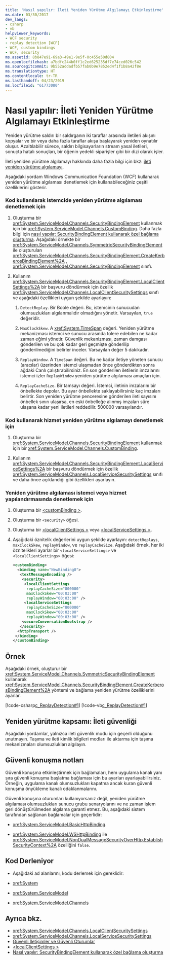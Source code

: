 ```yaml
---
title: 'Nasıl yapılır: İleti Yeniden Yürütme Algılamayı Etkinleştirme'
ms.date: 03/30/2017
dev_langs:
- csharp
- vb
helpviewer_keywords:
- WCF security
- replay detection [WCF]
- WCF, custom bindings
- WCF, security
ms.assetid: 8b847e91-69a3-49e1-9e5f-0c455e50d804
ms.openlocfilehash: a7bdfc244b0ff1c2ed625235df7e74ced026c542
ms.sourcegitcommit: 9b552addadfb57fab0b9e7852ed4f1f1b8a42f8e
ms.translationtype: HT
ms.contentlocale: tr-TR
ms.lasthandoff: 04/23/2019
ms.locfileid: "61773080"
---
```

# <a name="how-to-enable-message-replay-detection"></a>Nasıl yapılır: İleti Yeniden Yürütme Algılamayı Etkinleştirme
Yeniden yürütme saldırı bir saldırganın iki taraflar arasında iletileri akışını kopyalar ve bir veya daha fazla taraflar akışa başlayarak yeniden oynatılır oluşur. Azaltılabilir sürece, saldırı bilgisayarların stream yasal iletileri, sonuçta hatalı sonuçları, bir öğenin yedekli siparişler gibi bir dizi olarak işler.  
  
 İleti yeniden yürütme algılamayı hakkında daha fazla bilgi için bkz: [ileti yeniden yürütme algılamayı](https://go.microsoft.com/fwlink/?LinkId=88536).  
  
 Aşağıdaki yordam Windows Communication Foundation (WCF) kullanarak yeniden yürütme algılaması denetlemek için kullanabileceğiniz çeşitli özelliklerini gösterir.  
  
### <a name="to-control-replay-detection-on-the-client-using-code"></a>Kod kullanılarak istemcide yeniden yürütme algılaması denetlemek için  
  
1. Oluşturma bir <xref:System.ServiceModel.Channels.SecurityBindingElement> kullanmak için bir <xref:System.ServiceModel.Channels.CustomBinding>. Daha fazla bilgi için [nasıl yapılır: SecurityBindingElement kullanarak özel bağlama oluşturma](../../../../docs/framework/wcf/feature-details/how-to-create-a-custom-binding-using-the-securitybindingelement.md). Aşağıdaki örnekte bir <xref:System.ServiceModel.Channels.SymmetricSecurityBindingElement> ile oluşturulan <xref:System.ServiceModel.Channels.SecurityBindingElement.CreateKerberosBindingElement%2A> , <xref:System.ServiceModel.Channels.SecurityBindingElement> sınıfı.  
  
2. Kullanım <xref:System.ServiceModel.Channels.SecurityBindingElement.LocalClientSettings%2A> bir başvuru döndürmek için özellik <xref:System.ServiceModel.Channels.LocalClientSecuritySettings> sınıfı ve aşağıdaki özellikleri uygun şekilde ayarlayın:  
  
    1. `DetectReplay`. Bir Boole değeri. Bu, istemcinin sunucudan olumsuzlukları algılanmalıdır olmadığını yönetir. Varsayılan, `true` değeridir.  
  
    2. `MaxClockSkew`. A <xref:System.TimeSpan> değeri. Yeniden yürütme mekanizması istemci ve sunucu arasında tolere edebilen ne kadar zaman eğimi yönetir. Güvenlik mekanizması, zaman damgası gönderilen ve bu çok kadar geri geçmişte gönderilip gönderilmediğini belirler inceler. Varsayılan değer 5 dakikadır.  
  
    3. `ReplayWindow`. A `TimeSpan` değeri. Bu ne kadar iletiye yöneten sunucu (aracılar) üzerinden istemci ulaşmadan önce gönderdikten sonra ağdaki Canlı çalıştırabilirsiniz. En son gönderilen iletilerin imzalarını istemci izler `ReplayWindow` yeniden yürütme algılaması amaçları için.  
  
    4. `ReplayCacheSize`. Bir tamsayı değeri. İstemci, iletinin imzalarını bir önbellekte depolar. Bu ayar önbellekte saklayabilirsiniz kaç imzaları belirtir. Son yeniden yürütme penceresine gönderilen ileti sayısını önbellek sınırı ulaşırsa, en eski önbelleğe alınmış imzaları süre ulaşana kadar yeni iletileri reddedilir. 500000 varsayılandır.  
  
### <a name="to-control-replay-detection-on-the-service-using-code"></a>Kod kullanarak hizmet yeniden yürütme algılamayı denetlemek için  
  
1. Oluşturma bir <xref:System.ServiceModel.Channels.SecurityBindingElement> kullanmak için bir <xref:System.ServiceModel.Channels.CustomBinding>.  
  
2. Kullanım <xref:System.ServiceModel.Channels.SecurityBindingElement.LocalServiceSettings%2A> bir başvuru döndürmek için özellik <xref:System.ServiceModel.Channels.LocalServiceSecuritySettings> sınıfı ve daha önce açıklandığı gibi özellikleri ayarlayın.  
  
### <a name="to-control-replay-detection-in-configuration-for-the-client-or-service"></a>Yeniden yürütme algılaması istemci veya hizmet yapılandırmasında denetlemek için  
  
1. Oluşturma bir [ \<customBinding >](../../../../docs/framework/configure-apps/file-schema/wcf/custombinding.md).  
  
2. Oluşturma bir `<security>` öğesi.  
  
3. Oluşturma bir [ \<localClientSettings >](../../../../docs/framework/configure-apps/file-schema/wcf/localclientsettings-element.md) veya [ \<localServiceSettings >](../../../../docs/framework/configure-apps/file-schema/wcf/localservicesettings-element.md).  
  
4. Aşağıdaki öznitelik değerlerini uygun şekilde ayarlayın: `detectReplays`, `maxClockSkew`, `replayWindow`, ve `replayCacheSize`. Aşağıdaki örnek, her iki öznitelikleri ayarlar bir `<localServiceSettings>` ve `<localClientSettings>` öğesi:  
  
    ```xml  
    <customBinding>  
      <binding name="NewBinding0">  
       <textMessageEncoding />  
        <security>  
         <localClientSettings   
          replayCacheSize="800000"   
          maxClockSkew="00:03:00"  
          replayWindow="00:03:00" />  
         <localServiceSettings   
          replayCacheSize="800000"   
          maxClockSkew="00:03:00"  
          replayWindow="00:03:00" />  
        <secureConversationBootstrap />  
       </security>  
      <httpTransport />  
     </binding>  
    </customBinding>  
    ```  
  
## <a name="example"></a>Örnek  
 Aşağıdaki örnek, oluşturur bir <xref:System.ServiceModel.Channels.SymmetricSecurityBindingElement> kullanarak <xref:System.ServiceModel.Channels.SecurityBindingElement.CreateKerberosBindingElement%2A> yöntemi ve bağlama yeniden yürütme özelliklerini ayarlar.  
  
 [!code-csharp[c_ReplayDetection#1](../../../../samples/snippets/csharp/VS_Snippets_CFX/c_replaydetection/cs/source.cs#1)]
 [!code-vb[c_ReplayDetection#1](../../../../samples/snippets/visualbasic/VS_Snippets_CFX/c_replaydetection/vb/source.vb#1)]  
  
## <a name="scope-of-replay-message-security-only"></a>Yeniden yürütme kapsamı: İleti güvenliği  
 Aşağıdaki yordamlar, yalnızca ileti güvenlik modu için geçerli olduğunu unutmayın. Taşıma ve ileti kimlik bilgileri modları ile aktarma için taşıma mekanizmaları olumsuzlukları algılayın.  
  
## <a name="secure-conversation-notes"></a>Güvenli konuşma notları  
 Güvenli konuşma etkinleştirmek için bağlamaları, hem uygulama kanalı yanı sıra güvenli konuşma başlatma bağlaması için bu ayarları ayarlayabilirsiniz. Örneğin, uygulama kanalı olumsuzlukları kapatma ancak kuran güvenli konuşma önyükleme kanalı odaklanmalarını.  
  
 Güvenli konuşma oturumları kullanıyorsanız değil, yeniden yürütme algılaması olumsuzlukları sunucu grubu senaryolarını ve ne zaman işlem geri dönüştürülmeden algılama garanti etmez. Bu, aşağıdaki sistem tarafından sağlanan bağlamalar için geçerlidir:  
  
- <xref:System.ServiceModel.BasicHttpBinding>.  
  
- <xref:System.ServiceModel.WSHttpBinding> ile <xref:System.ServiceModel.NonDualMessageSecurityOverHttp.EstablishSecurityContext%2A> özelliğini `false`.  
  
## <a name="compiling-the-code"></a>Kod Derleniyor  
  
- Aşağıdaki ad alanlarını, kodu derlemek için gereklidir:  
  
- <xref:System>  
  
- <xref:System.ServiceModel>  
  
- <xref:System.ServiceModel.Channels>  
  
## <a name="see-also"></a>Ayrıca bkz.

- <xref:System.ServiceModel.Channels.LocalClientSecuritySettings>
- <xref:System.ServiceModel.Channels.LocalServiceSecuritySettings>
- [Güvenli İletişimler ve Güvenli Oturumlar](../../../../docs/framework/wcf/feature-details/secure-conversations-and-secure-sessions.md)
- [\<localClientSettings >](../../../../docs/framework/configure-apps/file-schema/wcf/localclientsettings-element.md)
- [Nasıl yapılır: SecurityBindingElement kullanarak özel bağlama oluşturma](../../../../docs/framework/wcf/feature-details/how-to-create-a-custom-binding-using-the-securitybindingelement.md)
